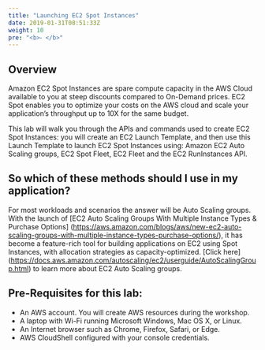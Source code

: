 ```yaml
---
title: "Launching EC2 Spot Instances"
date: 2019-01-31T08:51:33Z
weight: 10
pre: "<b>⁃ </b>"
---
```


## Overview

Amazon EC2 Spot Instances are spare compute capacity in the AWS Cloud
available to you at steep discounts compared to On-Demand prices. EC2
Spot enables you to optimize your costs on the AWS cloud and scale your
application’s throughput up to 10X for the same budget.

This lab will walk you through the APIs and commands used to create EC2 Spot Instances: you will create an EC2 Launch Template, and then use this Launch Template to launch EC2 Spot Instances using: Amazon EC2 Auto Scaling groups, EC2 Spot Fleet, EC2 Fleet and the EC2 RunInstances API.

## So which of these methods should I use in my application?
For most workloads and scenarios the answer will be Auto Scaling groups. With the launch of [EC2 Auto Scaling Groups With Multiple Instance Types & Purchase Options] (https://aws.amazon.com/blogs/aws/new-ec2-auto-scaling-groups-with-multiple-instance-types-purchase-options/), it has become a feature-rich tool for building applications on EC2 using Spot Instances, with allocation strategies as capacity-optimized. [Click here]  (https://docs.aws.amazon.com/autoscaling/ec2/userguide/AutoScalingGroup.html) to learn more about EC2 Auto Scaling groups.


## Pre-Requisites for this lab:

 - An AWS account. You will create AWS resources during the workshop.
 - A laptop with Wi-Fi running Microsoft Windows, Mac OS X, or Linux.
 - An Internet browser such as Chrome, Firefox, Safari, or Edge.
 - AWS CloudShell configured with your console credentials.
